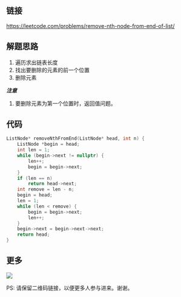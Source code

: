 ## 链接


https://leetcode.com/problems/remove-nth-node-from-end-of-list/


## 解题思路

1. 遍历求出链表长度
2. 找出要删除的元素的前一个位置
3. 删除元素

***注意***

1. 要删除元素为第一个位置时，返回值问题。






## 代码






```c++
ListNode* removeNthFromEnd(ListNode* head, int n) {
	ListNode *begin = head;
	int len = 1;
	while (begin->next != nullptr) {
		len++;
		begin = begin->next;
	}
	if (len == n)
		return head->next;
	int remove = len - n;
	begin = head;
	len = 1;
	while (len < remove) {
		begin = begin->next;
		len++;
	}
	begin->next = begin->next->next;
	return head;
}
```



## 更多

![](https://github.com/githubwoniu/learnprogram/blob/master/image/erweima.png)

PS: 请保留二维码链接，以便更多人参与进来。谢谢。